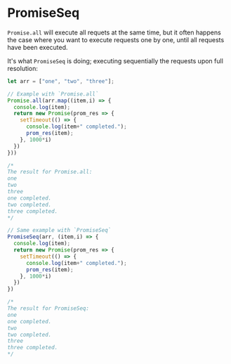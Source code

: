 # PromiseSeq

`Promise.all` will execute all requets at the same time, but it often happens the case where you want to execute requests one by one, until all requests have been executed.

It's what `PromiseSeq` is doing; executing sequentially the requests upon full resolution:

```javascript
let arr = ["one", "two", "three"];

// Example with `Promise.all`
Promise.all(arr.map((item,i) => {
  console.log(item);
  return new Promise(prom_res => {
    setTimeout(() => {
      console.log(item+" completed.");
      prom_res(item);
    }, 1000*i)
  })
}))

/*
The result for Promise.all:
one
two
three
one completed.
two completed.
three completed.
*/

// Same example with `PromiseSeq`
PromiseSeq(arr, (item,i) => {
  console.log(item);
  return new Promise(prom_res => {
    setTimeout(() => {
      console.log(item+" completed.");
      prom_res(item);
    }, 1000*i)
  })
})

/*
The result for PromiseSeq:
one
one completed.
two
two completed.
three
three completed.
*/
```
